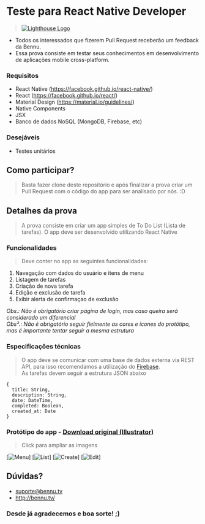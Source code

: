 # Teste para React Native Developer

> [![Lighthouse Logo](https://s3.us-east-2.amazonaws.com/bennu-mkt/Avaliacao/bennu.png)](http://www.bennu.tv)
>
- Todos os interessados que fizerem Pull Request receberão um feedback da Bennu.
- Essa prova consiste em testar seus conhecimentos em desenvolvimento de aplicações mobile cross-platform.


### Requisitos
- React Native (https://facebook.github.io/react-native/)
- React (https://facebook.github.io/react/)
- Material Design (https://material.io/guidelines/)
- Native Components
- JSX
- Banco de dados NoSQL (MongoDB, Firebase, etc)

### Desejáveis
- Testes unitários

## Como participar?
> Basta fazer clone deste repositório e após finalizar a prova criar um Pull Request com o código do app para ser analisado por nós. :D

## Detalhes da prova
> A prova consiste em criar um app simples de To Do List (Lista de tarefas). 
> O app deve ser desenvolvido utilizando React Native

### Funcionalidades
> Deve conter no app as seguintes funcionalidades:

1. Navegação com dados do usuário e itens de menu
1. Listagem de tarefas
2. Criação de nova tarefa
4. Edição e exclusão de tarefa
5. Exibir alerta de confirmaçao de exclusão

*Obs.: Não é obrigatório criar página de login, mas caso queira será considerado um diferencial* <br>
*Obs².: Não é obrigatório seguir fielmente as cores e icones do protótipo, mas é importante tentar seguir a mesma estrutura*

### Especificações técnicas
> O app deve se comunicar com uma base de dados externa via REST API, para isso recomendamos a utilização do [Firebase](https://firebase.google.com). <br>
> As tarefas devem seguir a estrutura JSON abaixo

```
{
  title: String,
  description: String,
  date: DateTime,
  completed: Boolean,
  created_at: Date
}
```

### Protótipo do app - [Download original (Illustrator)](https://drive.google.com/file/d/0B9Aiq9BEssq0WU5GaVB6dkYzUHM/view?usp=sharing)
> Click para ampliar as imagens <br>

[![Menu](https://bennu-mkt.s3.us-east-2.amazonaws.com/Avaliacao/Zpj5lwj.png)]
[![List](https://s3.us-east-2.amazonaws.com/bennu-mkt/Avaliacao/0zihnYm.png)]
[![Create](https://bennu-mkt.s3.us-east-2.amazonaws.com/Avaliacao/687474703a2f2f692e696d6775722e636f6d2f576634373874542e6a7067.jpeg)]
[![Edit](https://bennu-mkt.s3.us-east-2.amazonaws.com/Avaliacao/6Fb53k7.png)]
## Dúvidas?

- suporte@bennu.tv 
- http://bennu.tv/

### Desde já agradecemos e boa sorte! ;)
